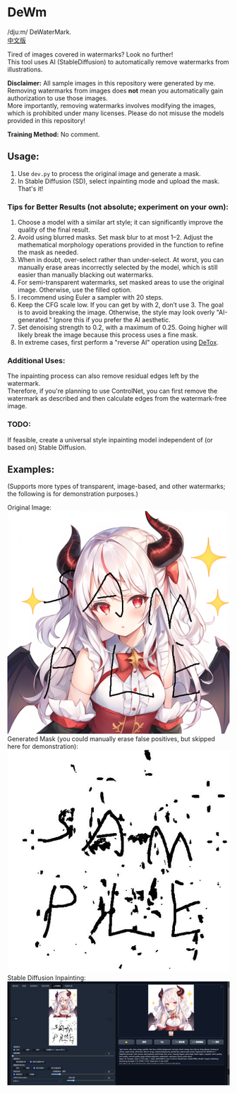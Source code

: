 # DeWm
/djuːm/ DeWaterMark.  
[中文版](./README_CN.MD)  

Tired of images covered in watermarks? Look no further!  
This tool uses AI (StableDiffusion) to automatically remove watermarks from illustrations.  

**Disclaimer:** All sample images in this repository were generated by me.  
Removing watermarks from images does **not** mean you automatically gain authorization to use those images.  
More importantly, removing watermarks involves modifying the images, which is prohibited under many licenses. Please do not misuse the models provided in this repository!  

**Training Method:** No comment.  

## Usage:  
1. Use `dev.py` to process the original image and generate a mask.  
2. In Stable Diffusion (SD), select inpainting mode and upload the mask.  
That's it!  

### Tips for Better Results (not absolute; experiment on your own):  
1. Choose a model with a similar art style; it can significantly improve the quality of the final result.  
2. Avoid using blurred masks. Set mask blur to at most 1–2. Adjust the mathematical morphology operations provided in the function to refine the mask as needed.  
3. When in doubt, over-select rather than under-select. At worst, you can manually erase areas incorrectly selected by the model, which is still easier than manually blacking out watermarks.  
4. For semi-transparent watermarks, set masked areas to use the original image. Otherwise, use the filled option.  
5. I recommend using Euler a sampler with 20 steps.  
6. Keep the CFG scale low. If you can get by with 2, don’t use 3. The goal is to avoid breaking the image. Otherwise, the style may look overly "AI-generated." Ignore this if you prefer the AI aesthetic.  
7. Set denoising strength to 0.2, with a maximum of 0.25. Going higher will likely break the image because this process uses a fine mask.  
8. In extreme cases, first perform a "reverse AI" operation using [DeTox](https://github.com/huzpsb/DeTox).  

### Additional Uses:  
The inpainting process can also remove residual edges left by the watermark.  
Therefore, if you're planning to use ControlNet, you can first remove the watermark as described and then calculate edges from the watermark-free image.  

### TODO:  
If feasible, create a universal style inpainting model independent of (or based on) Stable Diffusion.  

## Examples:  
(Supports more types of transparent, image-based, and other watermarks; the following is for demonstration purposes.)  

Original Image:  
![](./sample.png)  
Generated Mask (you could manually erase false positives, but skipped here for demonstration):  
![](./mask.jpg)  
Stable Diffusion Inpainting:  
![](./ss.png)
